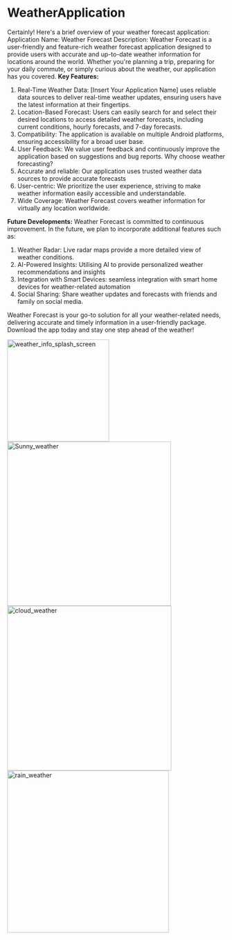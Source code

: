 # WeatherApplication
Certainly! Here's a brief overview of your weather forecast application:
Application Name: Weather Forecast
Description: Weather Forecast is a user-friendly and feature-rich weather forecast application designed to provide users with accurate and up-to-date weather information for locations around the world. Whether you're planning a trip, preparing for your daily commute, or simply curious about the weather, our application has you covered.
**Key Features:**
1. Real-Time Weather Data: [Insert Your Application Name] uses reliable data sources to deliver real-time weather updates, ensuring users have the latest information at their fingertips.
2. Location-Based Forecast: Users can easily search for and select their desired locations to access detailed weather forecasts, including current conditions, hourly forecasts, and 7-day forecasts.
3. Compatibility: The application is available on multiple Android platforms, ensuring accessibility for a broad user base.
4. User Feedback: We value user feedback and continuously improve the application based on suggestions and bug reports.
Why choose weather forecasting?
5. Accurate and reliable: Our application uses trusted weather data sources to provide accurate forecasts 
6.  User-centric: We prioritize the user experience, striving to make weather information easily accessible and understandable.
7. Wide Coverage: Weather Forecast covers weather information for virtually any location worldwide.
   
**Future Developments:**
Weather Forecast is committed to continuous improvement. In the future, we plan to incorporate additional features such as:
1. Weather Radar: Live radar maps provide a more detailed view of weather conditions.
2. AI-Powered Insights: Utilising AI to provide personalized weather recommendations and insights
3. Integration with Smart Devices: seamless integration with smart home devices for weather-related automation
4. Social Sharing: Share weather updates and forecasts with friends and family on social media.

Weather Forecast is your go-to solution for all your weather-related needs, delivering accurate and timely information in a user-friendly package. Download the app today and stay one step ahead of the weather!

<img width="235" alt="weather_info_splash_screen " src="https://github.com/Abhi-Codehub/WeatherApplication/assets/111800760/6693d29f-6bec-4d23-bfd9-5818cf361ee6">
<img width="378" alt="Sunny_weather" src="https://github.com/Abhi-Codehub/WeatherApplication/assets/111800760/b75f9455-506c-4b92-b43a-ba314ccd52dd">
<img width="379" alt="cloud_weather" src="https://github.com/Abhi-Codehub/WeatherApplication/assets/111800760/d7d5c396-ecb7-4273-ab0e-0c2f2795a602">
<img width="373" alt="rain_weather" src="https://github.com/Abhi-Codehub/WeatherApplication/assets/111800760/7c140dac-46b7-4e5a-b17a-69dd6a74ee04">



